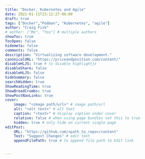 ```yaml
---
title: "Docker, Kubernetes and Agile"
date: 2022-01-11T23:12:27-06:00
draft: true
tags: ["Docker","Podman", "Kubernetes", "agile"]
author: "Craig Fisk"
# author: ["Me", "You"] # multiple authors
showToc: true
TocOpen: false
hidemeta: false
comments: false
description: "Virtualizing software development."
canonicalURL: "https://priceandposition.com/content/"
disableHLJS: true # to disable highlightjs
disableShare: false
disableHLJS: false
hideSummary: false
searchHidden: true
ShowReadingTime: true
ShowBreadCrumbs: true
ShowPostNavLinks: true
cover:
    image: "<image path/url>" # image path/url
    alt: "<alt text>" # alt text
    caption: "<text>" # display caption under cover
    relative: false # when using page bundles set this to true
    hidden: true # only hide on current single page
editPost:
    URL: "https://github.com/<path_to_repo>/content"
    Text: "Suggest Changes" # edit text
    appendFilePath: true # to append file path to Edit link


---
```

